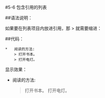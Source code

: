 #5-6 包含引用的列表

##语法说明：

如果要在列表项目内放进引用，那 > 就需要缩进：

##代码：

```
*   阅读的方法:
    > 打开书本。
    > 打开电灯。
```

显示效果：

*   阅读的方法:
    > 打开书本。
    > 打开电灯。